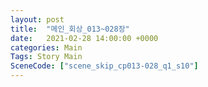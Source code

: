 ```yaml
---
layout: post
title:  "메인_회상_013~028장"
date:   2021-02-28 14:00:00 +0000
categories: Main
Tags: Story Main
SceneCode: ["scene_skip_cp013-028_q1_s10"]
---
```

